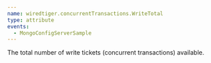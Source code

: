 ```yaml
---
name: wiredtiger.concurrentTransactions.WriteTotal
type: attribute
events:
  - MongoConfigServerSample
---
```


The total number of write tickets (concurrent transactions) available.